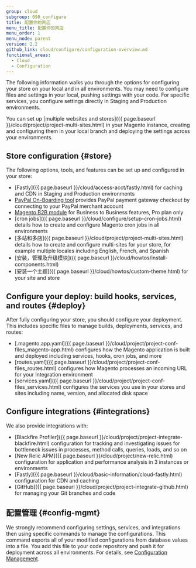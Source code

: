 ```yaml
---
group: cloud
subgroup: 090_configure
title: 配置你的网店
menu_title: 配置你的网店
menu_order: 1
menu_node: parent
version: 2.2
github_link: cloud/configure/configuration-overview.md
functional_areas:
  - Cloud
  - Configuration
---
```


The following information walks you through the options for configuring your store on your local and in all environments. You may need to configure files and settings in your local, pushing settings with your code. For specific services, you configure settings directly in Staging and Production environments.

You can set up [multiple websites and stores]({{ page.baseurl }}/cloud/project/project-multi-sites.html) in your Magento instance, creating and configuring them in your local branch and deploying the settings across your environments.

## Store configuration {#store}
The following options, tools, and features can be set up and configured in your store:

* [Fastly]({{ page.baseurl }}/cloud/access-acct/fastly.html) for caching and CDN in Staging and Production environments
* [PayPal On-Boarding tool](http://devdocs.magento.com/guides/v2.1/cloud/live/paypal-onboarding.html) provides PayPal payment gateway checkout by connecting to your PayPal merchant account
* [Magento B2B module](http://devdocs.magento.com/guides/v2.2/cloud/configure/setup-b2b.html) for Business to Business features, Pro plan only
* [cron jobs]({{ page.baseurl }}/cloud/configure/setup-cron-jobs.html) details how to create and configure Magento cron jobs in all environments
* [多站和多店]({{ page.baseurl }}/cloud/project/project-multi-sites.html) details how to create and configure multi-sites for your store, for example multiple locales including English, French, and Spanish
* [安装，管理及升级模块]({{ page.baseurl }}/cloud/howtos/install-components.html)
* [安装一个主题]({{ page.baseurl }}/cloud/howtos/custom-theme.html) for your site and store

## Configure your deploy: build hooks, services, and routes {#deploy}
After fully configuring your store, you should configure your deployment. This includes specific files to manage builds, deployments, services, and routes:

* [.magento.app.yaml]({{ page.baseurl }}/cloud/project/project-conf-files_magento-app.html) configures how the Magento application is built and deployed including services, hooks, cron jobs, and more
* [routes.yaml]({{ page.baseurl }}/cloud/project/project-conf-files_routes.html) configures how Magento processes an incoming URL for your Integration environment
* [services.yaml]({{ page.baseurl }}/cloud/project/project-conf-files_services.html) configures the services you use in your stores and sites including name, version, and allocated disk space

## Configure integrations {#integrations}
We also provide integrations with:

* [Blackfire Profiler]({{ page.baseurl }}/cloud/project/project-integrate-blackfire.html) configuration for tracking and investigating issues for bottleneck issues in processes, method calls, queries, loads, and so on
* [New Relic APM]({{ page.baseurl }}/cloud/project/new-relic.html) configuration for application and performance analysis in 3 instances or environments
* [Fastly]({{ page.baseurl }}/cloud/basic-information/cloud-fastly.html) configuration for CDN and caching
* [GitHub]({{ page.baseurl }}/cloud/project/project-integrate-github.html) for managing your Git branches and code

## 配置管理 {#config-mgmt}
We strongly recommend configuring settings, services, and integrations then using specific commands to manage the configurations. This command exports all of your modified configurations from database values into a file. You add this file to your code repository and push it for deployment across all environments. For details, see [Configuration Management](http://devdocs.magento.com/guides/v2.2/cloud/live/sens-data-over.html).
